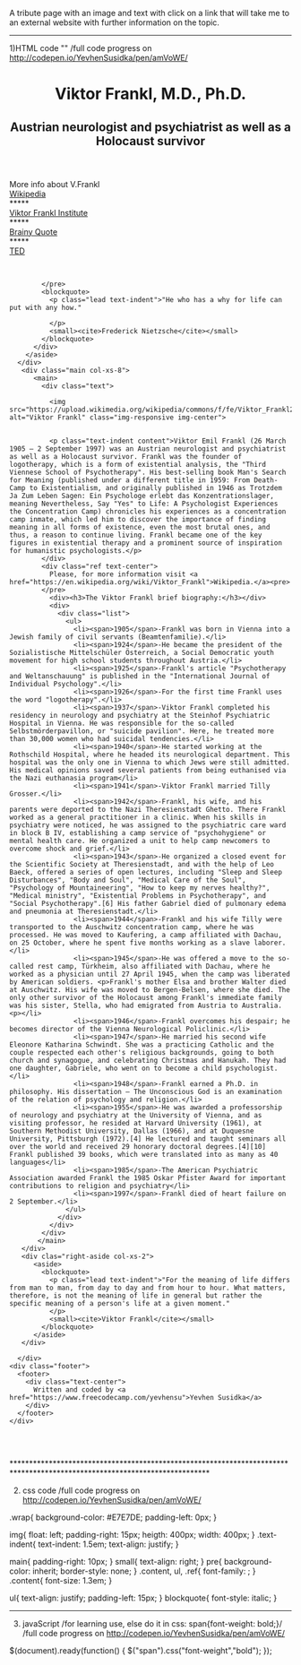 A tribute page with an image and text
with click on a link that will take me 
to an external website with further information on the topic.
  *****************************************************************************************************************
1)HTML code "<body></body>" /full code progress on http://codepen.io/YevhenSusidka/pen/amVoWE/

<body>
<!--Texts_Left-aside,_right-aside, <br> and Content-text to delete-->
  <div class="container-fluid wrap">
    <header>
      <div class="text-center">
        <h1>Viktor Frankl, M.D., Ph.D.</h1>
        <h2>Austrian neurologist and psychiatrist as well as a Holocaust survivor</h2>
      </div>
    </header>
     <div class="row">
      <div class="left-aside col-xs-2">  
        <aside class="">
          <div class="text-center">More info about V.Frankl</div>
          <div class="text-center">
          <nav><a href="https://en.wikipedia.org/wiki/Viktor_Frankl">Wikipedia</a></nav><div>*****</div>
           <nav><a href="http://www.viktorfrankl.org/e/">Viktor Frankl Institute</a></nav></nav><div>*****</div>
          <nav><a href="http://www.brainyquote.com/quotes/authors/v/viktor_e_frankl.html">Brainy Quote</a></nav></nav><div>*****</div>
          <nav><a href="https://www.ted.com/talks/viktor_frankl_youth_in_search_of_meaning">TED</a></nav>
            </div>
          <div>
            <pre>
            
            </pre>
            <blockquote>
              <p class="lead text-indent">"He who has a why for life can put with any how."

              </p>
              <small><cite>Frederick Nietzsche</cite></small>
            </blockquote>
          </div>
        </aside>
      </div>  
       <div class="main col-xs-8"> 
          <main>
            <div class="text">
              
              <img src="https://upload.wikimedia.org/wikipedia/commons/f/fe/Viktor_Frankl2.jpg" alt="Viktor Frankl" class="img-responsive img-center">
            
            
              <p class="text-indent content">Viktor Emil Frankl (26 March 1905 – 2 September 1997) was an Austrian neurologist and psychiatrist as well as a Holocaust survivor. Frankl was the founder of logotherapy, which is a form of existential analysis, the "Third Viennese School of Psychotherapy". His best-selling book Man's Search for Meaning (published under a different title in 1959: From Death-Camp to Existentialism, and originally published in 1946 as Trotzdem Ja Zum Leben Sagen: Ein Psychologe erlebt das Konzentrationslager, meaning Nevertheless, Say "Yes" to Life: A Psychologist Experiences the Concentration Camp) chronicles his experiences as a concentration camp inmate, which led him to discover the importance of finding meaning in all forms of existence, even the most brutal ones, and thus, a reason to continue living. Frankl became one of the key figures in existential therapy and a prominent source of inspiration for humanistic psychologists.</p>  
            </div>
            <div class="ref text-center">  
              Please, for more information visit <a href="https://en.wikipedia.org/wiki/Viktor_Frankl">Wikipedia.</a><pre>
            </pre>
              <div><h3>The Viktor Frankl brief biography:</h3></div>
              <div>
                <div class="list">
                  <ul>
                    <li><span>1905</span>-Frankl was born in Vienna into a Jewish family of civil servants (Beamtenfamilie).</li>
                    <li><span>1924</span>-He became the president of the Sozialistische Mittelschüler Österreich, a Social Democratic youth movement for high school students throughout Austria.</li>
                    <li><span>1925</span>-Frankl's article "Psychotherapy and Weltanschauung" is published in the "International Journal of Individual Psychology".</li>
                    <li><span>1926</span>-For the first time Frankl uses the word "logotherapy".</li>
                    <li><span>1937</span>-Viktor Frankl completed his residency in neurology and psychiatry at the Steinhof Psychiatric Hospital in Vienna. He was responsible for the so-called Selbstmörderpavillon, or "suicide pavilion". Here, he treated more than 30,000 women who had suicidal tendencies.</li>
                    <li><span>1940</span>-He started working at the Rothschild Hospital, where he headed its neurological department. This hospital was the only one in Vienna to which Jews were still admitted. His medical opinions saved several patients from being euthanised via the Nazi euthanasia program</li>
                    <li><span>1941</span>-Viktor Frankl married Tilly Grosser.</li>
                    <li><span>1942</span>-Frankl, his wife, and his parents were deported to the Nazi Theresienstadt Ghetto. There Frankl worked as a general practitioner in a clinic. When his skills in psychiatry were noticed, he was assigned to the psychiatric care ward in block B IV, establishing a camp service of "psychohygiene" or mental health care. He organized a unit to help camp newcomers to overcome shock and grief.</li>
                    <li><span>1943</span>-He organized a closed event for the Scientific Society at Theresienstadt, and with the help of Leo Baeck, offered a series of open lectures, including "Sleep and Sleep Disturbances", "Body and Soul", "Medical Care of the Soul", "Psychology of Mountaineering", "How to keep my nerves healthy?", "Medical ministry", "Existential Problems in Psychotherapy", and "Social Psychotherapy".[6] His father Gabriel died of pulmonary edema and pneumonia at Theresienstadt.</li>
                    <li><span>1944</span>-Frankl and his wife Tilly were transported to the Auschwitz concentration camp, where he was processed. He was moved to Kaufering, a camp affiliated with Dachau, on 25 October, where he spent five months working as a slave laborer.</li>
                    <li><span>1945</span>-He was offered a move to the so-called rest camp, Türkheim, also affiliated with Dachau, where he worked as a physician until 27 April 1945, when the camp was liberated by American soldiers. <p>Frankl's mother Elsa and brother Walter died at Auschwitz. His wife was moved to Bergen-Belsen, where she died. The only other survivor of the Holocaust among Frankl's immediate family was his sister, Stella, who had emigrated from Austria to Australia.<p></li>
                    <li><span>1946</span>-Frankl overcomes his despair; he becomes director of the Vienna Neurological Policlinic.</li>
                    <li><span>1947</span>-He married his second wife Eleonore Katharina Schwindt. She was a practicing Catholic and the couple respected each other's religious backgrounds, going to both church and synagogue, and celebrating Christmas and Hanukah. They had one daughter, Gabriele, who went on to become a child psychologist.</li>
                    <li><span>1948</span>-Frankl earned a Ph.D. in philosophy. His dissertation – The Unconscious God is an examination of the relation of psychology and religion.</li>
                    <li><span>1955</span>-He was awarded a professorship of neurology and psychiatry at the University of Vienna, and as visiting professor, he resided at Harvard University (1961), at Southern Methodist University, Dallas (1966), and at Duquesne University, Pittsburgh (1972).[4] He lectured and taught seminars all over the world and received 29 honorary doctoral degrees.[4][10] Frankl published 39 books, which were translated into as many as 40 languages</li>
                    <li><span>1985</span>-The American Psychiatric Association awarded Frankl the 1985 Oskar Pfister Award for important contributions to religion and psychiatry</li>
                    <li><span>1997</span>-Frankl died of heart failure on 2 September.</li>
                  </ul>
                </div>
              </div>
            </div>
           </main>
       </div>
       <div clas="right-aside col-xs-2">
          <aside>
            <blockquote>
              <p class="lead text-indent">"For the meaning of life differs from man to man, from day to day and from hour to hour. What matters, therefore, is not the meaning of life in general but rather the specific meaning of a person's life at a given moment."
              </p>
              <small><cite>Viktor Frankl</cite></small>
            </blockquote>        
          </aside>
       </div>      
       
      </div>
    <div class="footer">
      <footer>
        <div class="text-center">
          Written and coded by <a href="https://www.freecodecamp.com/yevhensu">Yevhen Susidka</a>
        </div>      
      </footer>
    </div>
  </div>
</body>
  **************************************************************************************************************************
  
 2) css code /full code progress on http://codepen.io/YevhenSusidka/pen/amVoWE/
  
  .wrap{
  background-color: #E7E7DE;
  padding-left: 0px;
}

img{
  float: left;
  padding-right: 15px;
  heigth: 400px;
  width: 400px;
}
.text-indent{
  text-indent: 1.5em;
  text-align: justify;
}

main{
  padding-right: 10px;
}
small{
  text-align: right;
}
pre{
  background-color: inherit;
  border-style: none;
}
.content, ul, .ref{
  font-family: ;
}
.content{
  font-size: 1.3em;
}

ul{
  text-align: justify;
  padding-left: 15px;
}
blockquote{
  font-style: italic;
}

********************************************************************************************************************

3) javaScript /for learning use, else do it in css: span{font-weight: bold;}/ /full code progress on http://codepen.io/YevhenSusidka/pen/amVoWE/

$(document).ready(function() {
    $("span").css("font-weight","bold");
   });


